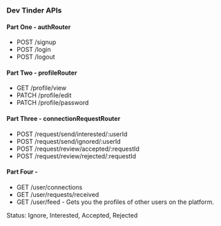 ### Dev Tinder APIs

#### Part One - authRouter
- POST /signup
- POST /login
- POST /logout

#### Part Two - profileRouter
- GET /profile/view
- PATCH /profile/edit
- PATCH /profile/password

#### Part Three - connectionRequestRouter
- POST /request/send/interested/:userId
- POST /request/send/ignored/:userId
- POST /request/review/accepted/:requestId
- POST /request/review/rejected/:requestId

#### Part Four - 
- GET /user/connections
- GET /user/requests/received
- GET /user/feed - Gets you the profiles of other users on the platform.

Status: Ignore, Interested, Accepted, Rejected